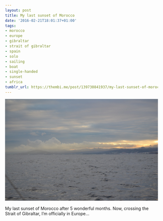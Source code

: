 ```yaml
---
layout: post
title: My last sunset of Morocco
date: '2016-02-21T18:01:37+01:00'
tags:
- morocco
- europe
- gibraltar
- strait of gibraltar
- spain
- solo
- sailing
- boat
- single-handed
- sunset
- africa
tumblr_url: https://thembi.me/post/139730841937/my-last-sunset-of-morocco-after-5-wonderful
---
```

 ![](/files/tumblr_o2uggez3SR1tq106bo1_1280.jpg)  

My last sunset of Morocco after 5 wonderful months. Now, crossing the Strait of Gibraltar, I’m officially in Europe…

